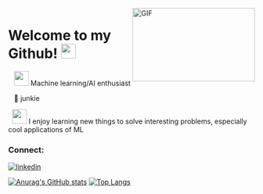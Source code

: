 <img align="right" alt="GIF" src="https://user-images.githubusercontent.com/52280124/140497722-2495afbd-f2a9-4462-955f-f711bc90254a.gif" width="250" height="150" />

# Welcome to my Github! <img src="https://raw.githubusercontent.com/MartinHeinz/MartinHeinz/master/wave.gif" width="30" height="30"> 

&nbsp;&nbsp; <img src="https://www.1law.com/wp-content/uploads/revslider/Landing01/docubot.gif" width="30" height="30"> Machine learning/AI enthusiast 

&nbsp;&nbsp;&nbsp;🏀 junkie

&nbsp; <img src="https://i.pinimg.com/originals/ff/cc/c7/ffccc7036a7ac598ba2e3c9268d1c4f2.gif" width="30" height="30"> I enjoy learning new things to solve interesting problems, especially cool applications of ML 
### Connect:
[![linkedin](https://img.shields.io/badge/linkedin-0A66C2?style=for-the-badge&logo=linkedin&logoColor=white)](https://www.linkedin.com/in/hammarstedt/)
<!--[<img alt="hammarstedt | LinkedIn" width="22px" src="https://cdn.jsdelivr.net/npm/simple-icons@v3/icons/linkedin.svg" />][linkedin]-->


[![Anurag's GitHub stats](https://github-readme-stats.vercel.app/api?username=jhammarstedt&hide=stars&count_private=true&show_icons=true&theme=onedark&include_all_commits=false)](https://github.com/jhammarstedt/github-readme-stats)
[![Top Langs](https://github-readme-stats.vercel.app/api/top-langs/?username=jhammarstedt&theme=onedark&count_private=true&langs_count=100&layout=compact&hide=JavaScript,Jupyter%20Notebook,CSS,SCSS)](https://github.com/jhammarstedt/github-readme-stats)

[comment]: <> (### Some of the languages found in here: <img alt="Python" width="26px" src="https://upload.wikimedia.org/wikipedia/commons/thumb/c/c3/Python-logo-notext.svg/768px-Python-logo-notext.svg.png" /> <img alt="Csharp" width="30px" height="30px" src="https://miro.medium.com/max/1050/1*w0u2TZpEp3WfKMrlL5jTSw.png" /> <img alt="R" width="26px" src="https://upload.wikimedia.org/wikipedia/commons/thumb/1/1b/R_logo.svg/1280px-R_logo.svg.png" /> <img alt="C++" width="26px" src="https://raw.githubusercontent.com/isocpp/logos/master/cpp_logo.png" /> <img alt="Java" width="26px" src="https://encrypted-tbn0.gstatic.com/images?q=tbn%3AANd9GcQ3z3PKONGFdzHN53GQBwCBrwFlebYXlQ9k7w&usqp=CAU" /> <img alt="HTML" width="30px" height="25px" src="https://banner2.cleanpng.com/20190612/ujg/kisspng-html5-software-developer-javascript-world-wide-web-cng-ty-tnhh-tmdv-chn-hng-my-in-siu-t-5d0108ee8bfb11.9390709815603489105734.jpg" /> )


<!---
### Toolbox: <img alt="Pycharm" width="26px" src="https://encrypted-tbn0.gstatic.com/images?q=tbn%3AANd9GcSqElg3RNpLvAT6WR2ewiAimwFsI8MfxsYYKA&usqp=CAU" /> <img alt="Visual Studio" width="30px" height="25px" src="https://1000logos.net/wp-content/uploads/2020/08/Visual-Studio-Logo.png" /> <img alt="Jupyter" width="26px" src="https://upload.wikimedia.org/wikipedia/commons/thumb/3/38/Jupyter_logo.svg/518px-Jupyter_logo.svg.png" />


 ### Some other tools I find useful: <img alt="Tensorflow" width="26px" src="https://upload.wikimedia.org/wikipedia/commons/thumb/2/2d/Tensorflow_logo.svg/224px-Tensorflow_logo.svg.png" /> <img alt="Docker" width="26px" src="https://www.docker.com/sites/default/files/d8/2019-07/Moby-logo.png" /> <img alt="Gcloud" width="26px" src="https://cdn.iconscout.com/icon/free/png-512/google-cloud-2038785-1721675.png" /> <img alt="Scikit" width="26px" src="https://encrypted-tbn0.gstatic.com/images?q=tbn%3AANd9GcRXCDD7q7wCVdRNtROzgtARnDThPmab6k2x7Q&usqp=CAU" /> <img alt="Git" width="26px" src="https://raw.githubusercontent.com/github/explore/80688e429a7d4ef2fca1e82350fe8e3517d3494d/topics/git/git.png" /> <img alt="Torch" width="26px" src="https://pytorch.org/assets/images/pytorch-logo.png" /> --->

[linkedin]: https://www.linkedin.com/in/hammarstedt/
